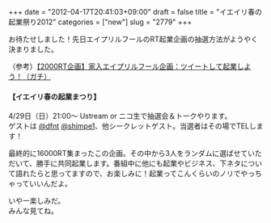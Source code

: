 +++
date = "2012-04-17T20:41:03+09:00"
draft = false
title = "イエイリ春の起業祭り2012"
categories = ["new"]
slug = "2779"
+++

<p>お待たせしました！先日エイプリルフールのRT起業企画の抽選方法がようやく決まりました。</p>
<p>（参考）<a href="http://ieiri.net/archives/4" target="_blank">【2000RT企画】家入エイプリルフール企画：ツイートして起業しよう！（ガチ）</a></p>
<h4>【イエイリ春の起業まつり】</h4>
<p>4/29日（日）21:00〜 Ustream or ニコ生で抽選会＆トークやります。<br />
ゲストは <a href="http://twitter.com/dfnt" target="_blank">@dfnt</a> <a href="http://twitter.com/shimpe1" target="_blank">@shimpe1</a>、他シークレットゲスト。当選者はその場でTELします！</p>
<p>最終的に16000RT集まったこの企画。その中から3人をランダムに選ばせていただいて、勝手に共同起業します。番組中に他にも起業やビジネス、下ネタについて語れたらと思ってますので、お楽しみに！起業ってこんくらいのノリでやっちゃっていいんだよ。</p>
<p>いやー楽しみだ。<br />
みんな見てね。</p>
